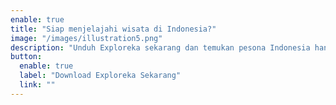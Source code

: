 ```yaml
---
enable: true
title: "Siap menjelajahi wisata di Indonesia?"
image: "/images/illustration5.png"
description: "Unduh Exploreka sekarang dan temukan pesona Indonesia hanya dalam genggaman. **Liburan impianmu hanya sejauh satu klik!**"
button:
  enable: true
  label: "Download Exploreka Sekarang"
  link: ""
---
```

